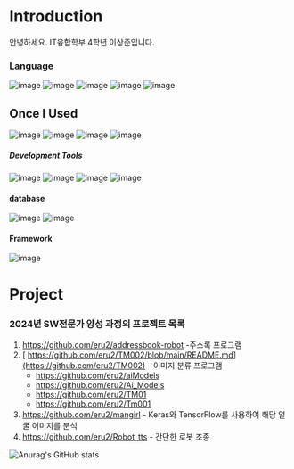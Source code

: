 # Introduction
안녕하세요. IT융합학부 4학년 이상준입니다.
### Language  
![image](https://github.com/eru2/eru2/assets/165991738/dfc3d071-62c8-44de-a250-2379239ad003)
![image](https://github.com/eru2/eru2/assets/165991738/a5007ea6-b96b-4e08-bacd-0587e60a599c)
![image](https://github.com/eru2/eru2/assets/165991738/1f0af844-ef45-4385-a857-b26747496208)
![image](https://github.com/eru2/eru2/assets/165991738/bd20d295-bbc3-498a-b4d2-bc2b0cc8f1de)
![image](https://github.com/eru2/eru2/assets/165991738/5a8f8d56-418c-4859-87f4-89e79865f4aa)
  
## Once I Used

![image](https://github.com/eru2/eru2/assets/165991738/db07f565-f6c1-4269-a80b-a94bf35b779e)
![image](https://github.com/eru2/eru2/assets/165991738/9470628e-be2b-45b4-b130-876c5aed69ff)
![image](https://github.com/eru2/eru2/assets/165991738/664e022a-7d38-4ec6-b2e1-b583c6665895)
![image](https://github.com/eru2/eru2/assets/165991738/cf84ae20-2162-4c1f-8fb6-8f8240c8a5b4)
##### Development Tools
![image](https://github.com/eru2/eru2/assets/165991738/435577b4-7235-4481-a5c0-457136345285)
![image](https://github.com/eru2/eru2/assets/165991738/3e06c22c-d87d-426c-89af-90c36f7e517e)
![image](https://github.com/eru2/eru2/assets/165991738/3bb547d0-ba18-4566-9696-d5f2fe38f688)
![image](https://github.com/eru2/eru2/assets/165991738/f0acd3a6-8f1d-4044-b5d5-6d21f39086cc)

#### database
![image](https://github.com/eru2/eru2/assets/165991738/694c940c-b501-400c-82e0-b2977e4f49bb)
![image](https://github.com/eru2/eru2/assets/165991738/8e42eda8-a8a3-4f8b-a57e-8629a5332fd8)
#### Framework
![image](https://github.com/eru2/eru2/assets/165991738/1d302964-841a-4828-a926-5ee1414a2c3c)



<!---
eru2/eru2 is a ✨ special ✨ repository because its `README.md` (this file) appears on your GitHub profile.
You can click the Preview link to take a look at your changes.
--->





# Project
### 2024년 SW전문가 양성 과정의 프로젝트 목록  
1. https://github.com/eru2/addressbook-robot -주소록 프로그램
2. [ https://github.com/eru2/TM002/blob/main/README.md](https://github.com/eru2/TM002) - 이미지 분류 프로그램
   - https://github.com/eru2/aiModels
   - https://github.com/eru2/Ai_Models
   - https://github.com/eru2/TM01
   - https://github.com/eru2/Tm001
3. https://github.com/eru2/mangirl - Keras와 TensorFlow를 사용하여 해당 얼굴 이미지를 분석
4. https://github.com/eru2/Robot_tts - 간단한 로봇 조종



  ![Anurag's GitHub stats](https://github-readme-stats.vercel.app/api?username=eru2&show_icons=true&theme=radical)
